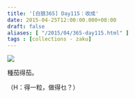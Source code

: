 ```yaml
---
title: '[白狼365] Day115：收成'
date: 2015-04-25T12:00:00.000+08:00
draft: false
aliases: [ "/2015/04/365-day115.html" ]
tags : [collections - zaku]
---
```


![](/images/zaku115.jpg)

種茄得茄。  
  
（H：得一粒，做得乜？）
